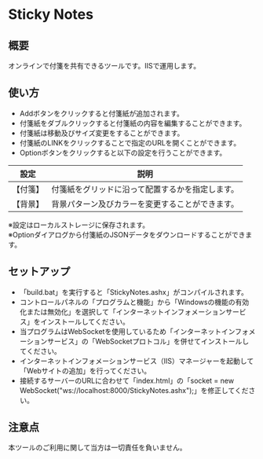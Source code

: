 # Sticky Notes

## 概要

オンラインで付箋を共有できるツールです。IISで運用します。

## 使い方

- Addボタンをクリックすると付箋紙が追加されます。
- 付箋紙をダブルクリックすると付箋紙の内容を編集することができます。
- 付箋紙は移動及びサイズ変更をすることができます。
- 付箋紙のLINKをクリックすることで指定のURLを開くことができます。
- Optionボタンをクリックすると以下の設定を行うことができます。

|設定     |説明                                            |
|---------|------------------------------------------------|
|【付箋】 |付箋紙をグリッドに沿って配置するかを指定します。|
|【背景】 |背景パターン及びカラーを変更することができます。|

※設定はローカルストレージに保存されます。  
※Optionダイアログから付箋紙のJSONデータをダウンロードすることができます。

## セットアップ

- 「build.bat」を実行すると「StickyNotes.ashx」がコンパイルされます。
- コントロールパネルの「プログラムと機能」から「Windowsの機能の有効化または無効化」を選択して「インターネットインフォメーションサービス」をインストールしてください。
- 当プログラムはWebSocketを使用しているため「インターネットインフォメーションサービス」の「WebSocketプロトコル」を併せてインストールしてください。
- インターネットインフォメーションサービス（IIS）マネージャーを起動して「Webサイトの追加」を行ってください。
- 接続するサーバーのURLに合わせて「index.html」の「socket = new WebSocket("ws://localhost:8000/StickyNotes.ashx");」を修正してください。

## 注意点

本ツールのご利用に関して当方は一切責任を負いません。